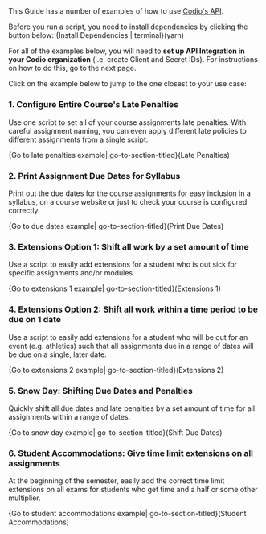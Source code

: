 ##

This Guide has a number of examples of how to use [Codio's API](https://github.com/codio/codio-api-js). 

Before you run a script, you need to install dependencies by clicking the button below:
{Install Dependencies | terminal}(yarn)

For all of the examples below, you will need to **set up API Integration in your Codio organization** (i.e. create Client and Secret IDs). For instructions on how to do this, go to the next page.

Click on the example below to jump to the one closest to your use case:

### 1. Configure Entire Course's Late Penalties
Use one script to set all of your course assignments late penalties. With careful assignment naming, you can even apply different late policies to different assignments from a single script.

{Go to late penalties example| go-to-section-titled}(Late Penalties)

### 2. Print Assignment Due Dates for Syllabus
Print out the due dates for the course assignments for easy inclusion in a syllabus, on a course website or just to check your course is configured correctly.

{Go to due dates example| go-to-section-titled}(Print Due Dates)

### 3. Extensions Option 1: Shift all work by a set amount of time
Use a script to easily add extensions for a student who is out sick for specific assignments and/or modules

{Go to extensions 1 example| go-to-section-titled}(Extensions 1)

### 4. Extensions Option 2: Shift all work within a time period to be due on 1 date
Use a script to easily add extensions for a student who will be out for an event (e.g. athletics) such that all assignments due in a range of dates will be due on a single, later date.

{Go to extensions 2 example| go-to-section-titled}(Extensions 2)

### 5. Snow Day: Shifting Due Dates and Penalties
Quickly shift all due dates and late penalties by a set amount of time for all assignments within a range of dates.

{Go to snow day example| go-to-section-titled}(Shift Due Dates)

### 6. Student Accommodations: Give time limit extensions on all assignments
At the beginning of the semester, easily add the correct time limit extensions on all exams for students who get time and a half or some other multiplier.

{Go to student accommodations example| go-to-section-titled}(Student Accommodations)